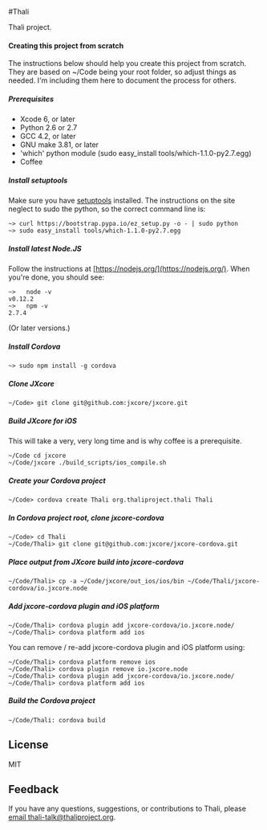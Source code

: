 #Thali

Thali project.

#### Creating this project from scratch
The instructions below should help you create this project from scratch. They are based 
on ~/Code being your root folder, so adjust things as needed. I'm including them here to
document the process for others. 

##### Prerequisites
* Xcode 6, or later
* Python 2.6 or 2.7
* GCC 4.2, or later
* GNU make 3.81, or later
* 'which' python module (sudo easy_install tools/which-1.1.0-py2.7.egg)  
* Coffee 

##### Install setuptools
Make sure you have [setuptools](https://pypi.python.org/pypi/setuptools) installed. The 
instructions on the site neglect to sudo the python, so the correct command line is:
```
~> curl https://bootstrap.pypa.io/ez_setup.py -o - | sudo python
~> sudo easy_install tools/which-1.1.0-py2.7.egg
```

##### Install latest Node.JS
Follow the instructions at [https://nodejs.org/](https://nodejs.org/). When you're done, you should see:
```
~>   node -v
v0.12.2
~>   npm -v
2.7.4
```
(Or later versions.)

##### Install Cordova
```
~> sudo npm install -g cordova
```

##### Clone JXcore
```
~/Code> git clone git@github.com:jxcore/jxcore.git
```
 
##### Build JXcore for iOS
This will take a very, very long time and is why coffee is a prerequisite. 
```
~/Code cd jxcore
~/Code/jxcore ./build_scripts/ios_compile.sh
```

##### Create your Cordova project
```
~/Code> cordova create Thali org.thaliproject.thali Thali
```

##### In Cordova project root, clone jxcore-cordova
```
~/Code> cd Thali
~/Code/Thali> git clone git@github.com:jxcore/jxcore-cordova.git
```

##### Place output from JXcore build into jxcore-cordova
```
~/Code/Thali> cp -a ~/Code/jxcore/out_ios/ios/bin ~/Code/Thali/jxcore-cordova/io.jxcore.node
```

##### Add jxcore-cordova plugin and iOS platform
```
~/Code/Thali> cordova plugin add jxcore-cordova/io.jxcore.node/
~/Code/Thali> cordova platform add ios
```
You can remove / re-add jxcore-cordova plugin and iOS platform using:
```
~/Code/Thali> cordova platform remove ios
~/Code/Thali> cordova plugin remove io.jxcore.node
~/Code/Thali> cordova plugin add jxcore-cordova/io.jxcore.node/
~/Code/Thali> cordova platform add ios
```

##### Build the Cordova project
```
~/Code/Thali: cordova build
```


License
-------
MIT

Feedback
--------
If you have any questions, suggestions, or contributions to Thali, please [email thali-talk@thaliproject.org](mailto:thali-talk@thaliproject.org).